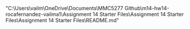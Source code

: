 "C:\Users\vailm\OneDrive\Documents\MMC5277 Github\m14-hw14-rocafernandez-vailma1\Assignment 14 Starter Files\Assignment 14 Starter Files\Assignment 14 Starter Files\README.md"
